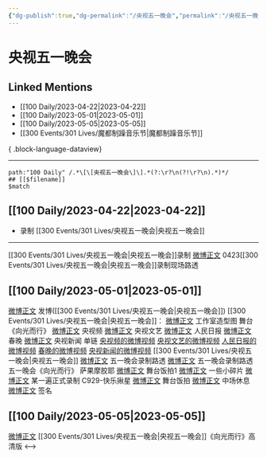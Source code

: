 ```yaml
---
{"dg-publish":true,"dg-permalink":"/央视五一晚会","permalink":"/央视五一晚会/","created":"2023-05-04T11:48:18.000+08:00","updated":"2023-08-24T18:46:39.590+08:00"}
---
```


# 央视五一晚会

## Linked Mentions
- [[100 Daily/2023-04-22\|2023-04-22]]
- [[100 Daily/2023-05-01\|2023-05-01]]
- [[100 Daily/2023-05-05\|2023-05-05]]
- [[300 Events/301 Lives/魔都制躁音乐节\|魔都制躁音乐节]]

{ .block-language-dataview}

---

```expander
path:"100 Daily" /.*\[\[央视五一晚会\]\].*(?:\r?\n(?!\r?\n).*)*/
## [[$filename]]
$match
```
## [[100 Daily/2023-04-22\|2023-04-22]]
  - 录制 [[300 Events/301 Lives/央视五一晚会\|央视五一晚会]]
---
[[300 Events/301 Lives/央视五一晚会\|央视五一晚会]]录制
[微博正文](http://weibo.com/5927465467/MDaQX7fWs) 0423[[300 Events/301 Lives/央视五一晚会\|央视五一晚会]]录制现场路透

## [[100 Daily/2023-05-01\|2023-05-01]]
[微博正文](http://weibo.com/1736988591/MEA8didMs) 发博([[300 Events/301 Lives/央视五一晚会\|央视五一晚会]])
[[300 Events/301 Lives/央视五一晚会\|央视五一晚会]]：
[微博正文](https://weibo.com/7478855230/MEzV57Wzs) 工作室造型图
舞台《向光而行》
[微博正文](http://weibo.com/7211561239/MEzxJzdS8) 央视频
[微博正文](http://weibo.com/2210168325/MEzzB5sq3) 央视文艺
[微博正文](http://weibo.com/2803301701/MEzCa3YaT) 人民日报
[微博正文](http://weibo.com/3506728370/MEzCFFRGv) 春晚
[微博正文](http://weibo.com/2656274875/MEzte18Qz) 央视新闻
单链
[央视频的微博视频](https://video.weibo.com/show?fid=1034:4896696522702905)
[央视文艺的微博视频](https://video.weibo.com/show?fid=1034:4896697977864227)
[人民日报的微博视频](https://video.weibo.com/show?fid=1034:4896698376585322)
[春晚的微博视频](https://video.weibo.com/show?fid=1034:4896700213428301)
[央视新闻的微博视频](https://video.weibo.com/show?fid=1034:4896691917357138)
[[300 Events/301 Lives/央视五一晚会\|央视五一晚会]]
[微博正文](http://weibo.com/5927465467/MEr1U5ax0) 五一晚会录制路透
[微博正文](http://weibo.com/5927465467/MEr9SccHX) 五一晚会录制路透
五一晚会《向光而行》
萨果摩胶耶
[微博正文](http://weibo.com/7350512075/MEzEoCQcl) 舞台饭拍1
[微博正文](http://weibo.com/7350512075/MEzG44rnA) 一些小碎片
[微博正文](http://weibo.com/7350512075/MEzL64AvY) 某一遍正式录制
C929-快乐揪星
[微博正文](http://weibo.com/1162291733/MEzU9hiea) 舞台饭拍
[微博正文](http://weibo.com/1162291733/MEAl1xWMj) 中场休息
[微博正文](http://weibo.com/1162291733/MEB8a5xNC) 签名
## [[100 Daily/2023-05-05\|2023-05-05]]
[微博正文](http://weibo.com/2140502770/MF9Gvu94M) [[300 Events/301 Lives/央视五一晚会\|央视五一晚会]]《向光而行》高清版
<-->